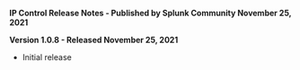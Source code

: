 **IP Control Release Notes - Published by Splunk Community November 25, 2021**


**Version 1.0.8 - Released November 25, 2021**

* Initial release